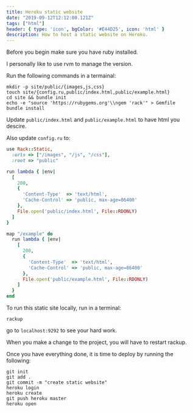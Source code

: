 ```yaml
---
title: Heroku static website 
date: "2019-09-12T12:12:00.121Z"
tags: ["html"]
header: { type: 'icon', bgColor: '#E44D25', icon: 'html' }
description: How to host a static website on Heroku.
---
```


Before you begin make sure you have ruby installed.

I personally like to use rvm to manage the version.


Run the following commands in a termainal:
```
mkdir -p site/public/{images,js,css}
touch site/{config.ru,public/index.html,public/example.html}
cd site && bundle init
echo -e "source 'https://rubygems.org'\\ngem 'rack'" > Gemfile
bundle install
```

Update `public/index.html` and `public/example.html` to have html you descire.


Also update `config.ru` to:
```ruby
use Rack::Static,
  :urls => ["/images", "/js", "/css"],
  :root => "public"

run lambda { |env|
  [
    200,
    {
      'Content-Type'  => 'text/html',
      'Cache-Control' => 'public, max-age=86400'
    },
    File.open('public/index.html', File::RDONLY)
  ]
}

map "/example" do
  run lambda { |env|
    [
      200, 
      {
        'Content-Type'  => 'text/html', 
        'Cache-Control' => 'public, max-age=86400' 
      },
      File.open('public/example.html', File::RDONLY)
    ]
  }
end
```

To run this static site locally, run in a terminal:
```
rackup
```

go to `localhost:9292` to see your hard work.

When you make a change to the project, you will have to restart rackup.

Once you have everything done, it is time to deploy by running the following:
```
git init
git add .
git commit -m "create static website"
heroku login
heroku create
git push heroku master
heroku open
```
